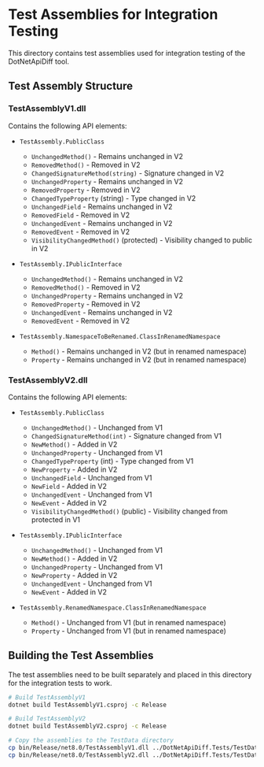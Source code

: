 # Test Assemblies for Integration Testing

This directory contains test assemblies used for integration testing of the DotNetApiDiff tool.

## Test Assembly Structure

### TestAssemblyV1.dll

Contains the following API elements:

- `TestAssembly.PublicClass`
  - `UnchangedMethod()` - Remains unchanged in V2
  - `RemovedMethod()` - Removed in V2
  - `ChangedSignatureMethod(string)` - Signature changed in V2
  - `UnchangedProperty` - Remains unchanged in V2
  - `RemovedProperty` - Removed in V2
  - `ChangedTypeProperty` (string) - Type changed in V2
  - `UnchangedField` - Remains unchanged in V2
  - `RemovedField` - Removed in V2
  - `UnchangedEvent` - Remains unchanged in V2
  - `RemovedEvent` - Removed in V2
  - `VisibilityChangedMethod()` (protected) - Visibility changed to public in V2

- `TestAssembly.IPublicInterface`
  - `UnchangedMethod()` - Remains unchanged in V2
  - `RemovedMethod()` - Removed in V2
  - `UnchangedProperty` - Remains unchanged in V2
  - `RemovedProperty` - Removed in V2
  - `UnchangedEvent` - Remains unchanged in V2
  - `RemovedEvent` - Removed in V2

- `TestAssembly.NamespaceToBeRenamed.ClassInRenamedNamespace`
  - `Method()` - Remains unchanged in V2 (but in renamed namespace)
  - `Property` - Remains unchanged in V2 (but in renamed namespace)

### TestAssemblyV2.dll

Contains the following API elements:

- `TestAssembly.PublicClass`
  - `UnchangedMethod()` - Unchanged from V1
  - `ChangedSignatureMethod(int)` - Signature changed from V1
  - `NewMethod()` - Added in V2
  - `UnchangedProperty` - Unchanged from V1
  - `ChangedTypeProperty` (int) - Type changed from V1
  - `NewProperty` - Added in V2
  - `UnchangedField` - Unchanged from V1
  - `NewField` - Added in V2
  - `UnchangedEvent` - Unchanged from V1
  - `NewEvent` - Added in V2
  - `VisibilityChangedMethod()` (public) - Visibility changed from protected in V1

- `TestAssembly.IPublicInterface`
  - `UnchangedMethod()` - Unchanged from V1
  - `NewMethod()` - Added in V2
  - `UnchangedProperty` - Unchanged from V1
  - `NewProperty` - Added in V2
  - `UnchangedEvent` - Unchanged from V1
  - `NewEvent` - Added in V2

- `TestAssembly.RenamedNamespace.ClassInRenamedNamespace`
  - `Method()` - Unchanged from V1 (but in renamed namespace)
  - `Property` - Unchanged from V1 (but in renamed namespace)

## Building the Test Assemblies

The test assemblies need to be built separately and placed in this directory for the integration tests to work.

```bash
# Build TestAssemblyV1
dotnet build TestAssemblyV1.csproj -c Release

# Build TestAssemblyV2
dotnet build TestAssemblyV2.csproj -c Release

# Copy the assemblies to the TestData directory
cp bin/Release/net8.0/TestAssemblyV1.dll ../DotNetApiDiff.Tests/TestData/
cp bin/Release/net8.0/TestAssemblyV2.dll ../DotNetApiDiff.Tests/TestData/
```
